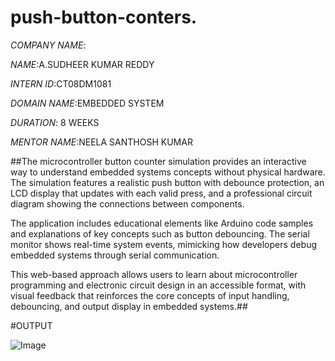 # push-button-conters.

*COMPANY NAME*:

*NAME*:A.SUDHEER KUMAR REDDY

*INTERN ID*:CT08DM1081

*DOMAIN NAME*:EMBEDDED SYSTEM

*DURATION*: 8 WEEKS

*MENTOR NAME*:NEELA SANTHOSH KUMAR

##The microcontroller button counter simulation provides an interactive way to understand embedded systems concepts without physical hardware. The simulation features a realistic push button with debounce protection, an LCD display that updates with each valid press, and a professional circuit diagram showing the connections between components.

The application includes educational elements like Arduino code samples and explanations of key concepts such as button debouncing. The serial monitor shows real-time system events, mimicking how developers debug embedded systems through serial communication.

This web-based approach allows users to learn about microcontroller programming and electronic circuit design in an accessible format, with visual feedback that reinforces the core concepts of input handling, debouncing, and output display in embedded systems.##

#OUTPUT

![Image](https://github.com/user-attachments/assets/edcd4479-ed51-41f7-a417-27639b99ee8b)
